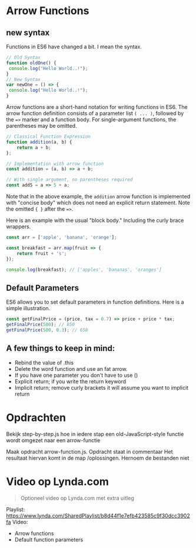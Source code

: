 # Arrow Functions

## new syntax
Functions in ES6 have changed a bit. I mean the syntax.
```javascript
// Old Syntax
function oldOne() {
 console.log("Hello World..!");
}
// New Syntax
var newOne = () => {
 console.log("Hello World..!");
}
```

Arrow functions are a short-hand notation for writing functions in ES6. The arrow function definition consists of a parameter list `( ... )`, followed by the `=>` marker and a function body. For single-argument functions, the parentheses may be omitted.

```javascript
// Classical Function Expression
function addition(a, b) {
    return a + b;
};

// Implementation with arrow function
const addition = (a, b) => a + b;

// With single argument, no parentheses required
const add5 = a => 5 + a;
```

Note that in the above example, the `addition` arrow function is implemented with "concise body" which does not need an explicit return statement. Note the omitted `{ }` after the `=>`.

Here is an example with the usual "block body." Including the curly brace wrappers.

```javascript
const arr = ['apple', 'banana', 'orange'];

const breakfast = arr.map(fruit => {
    return fruit + 's';
});

console.log(breakfast); // ['apples', 'bananas', 'oranges']
```

## Default Parameters
ES6 allows you to set default parameters in function definitions. Here is a simple illustration.

```javascript
const getFinalPrice = (price, tax = 0.7) => price + price * tax;
getFinalPrice(500); // 850
getFinalPrice(500, 0.3); // 650
```

## A few things to keep in mind:
* Rebind the value of .this
* Delete the word function and use an fat arrow.
* If you have one parameter you don't have to use ()
* Explicit return; if you write the return keyword
* Implicit return; remove curly brackets it will assume you want to implicit return

# Opdrachten
Bekijk step-by-step.js hoe in iedere stap een old-JavaScript-style functie wordt omgezet naar een arrow-functie

Maak opdracht arrow-function.js. Opdracht staat in commentaar
Het resultaat hiervan komt in de map /oplossingen. Hernoem de bestanden niet

# Video op Lynda.com
> Optioneel video op Lynda.com met extra uitleg

Playlist: https://www.lynda.com/SharedPlaylist/b8d44f1e7efb423585c9f30dcc3902fa
Video:
* Arrow functions
* Default function parameters
